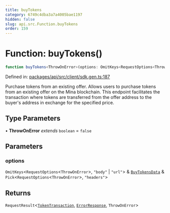 ```yaml
---
title: buyTokens
category: 6749c4dba3a7a4005bae1197
hidden: false
slug: api.src.Function.buyTokens
order: 159
---
```


# Function: buyTokens()

```ts
function buyTokens<ThrowOnError>(options: OmitKeys<RequestOptions<ThrowOnError>, "body" | "url"> & BuyTokensData & Pick<RequestOptions<ThrowOnError>, "headers">): RequestResult<TokenTransaction, ErrorResponse, ThrowOnError>
```

Defined in: [packages/api/src/client/sdk.gen.ts:187](https://github.com/zkcloudworker/minatokens-lib/blob/main/packages/api/src/client/sdk.gen.ts#L187)

Purchase tokens from an existing offer.
Allows users to purchase tokens from an existing offer on the Mina blockchain.
This endpoint facilitates the transaction where tokens are transferred from the offer address to the buyer's address in exchange for the specified price.

## Type Parameters

• **ThrowOnError** *extends* `boolean` = `false`

## Parameters

### options

`OmitKeys`\<`RequestOptions`\<`ThrowOnError`\>, `"body"` \| `"url"`\> & [`BuyTokensData`](apisrctypealiasbuytokensdata) & `Pick`\<`RequestOptions`\<`ThrowOnError`\>, `"headers"`\>

## Returns

`RequestResult`\<[`TokenTransaction`](apisrctypealiastokentransaction), [`ErrorResponse`](apisrctypealiaserrorresponse), `ThrowOnError`\>

